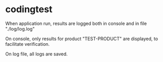 # codingtest


When application run, results are logged both in console and in file "./log/log.log"

On console, only results for product "TEST-PRODUCT" are displayed, to facilitate verification.

On log file, all logs are saved.
